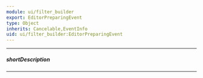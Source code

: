 ```yaml
---
module: ui/filter_builder
export: EditorPreparingEvent
type: Object
inherits: Cancelable,EventInfo
uid: ui/filter_builder:EditorPreparingEvent
---
```

---
##### shortDescription
<!-- Description goes here -->

---
<!-- Description goes here -->